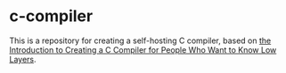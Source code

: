 # c-compiler

This is a repository for creating a self-hosting C compiler, based on [the Introduction to Creating a C Compiler for People Who Want to Know Low Layers](https://www.sigbus.info/compilerbook).

